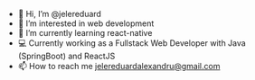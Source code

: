 - 👋 Hi, I’m @jelereduard
- 👀 I’m interested in web development
- 🌱 I’m currently learning react-native
- :computer: Currently working as a Fullstack Web Developer with Java (SpringBoot) and ReactJS
- 📫 How to reach me jelereduardalexandru@gmail.com

<!---
jelereduard/jelereduard is a ✨ special ✨ repository because its `README.md` (this file) appears on your GitHub profile.
You can click the Preview link to take a look at your changes.
--->
